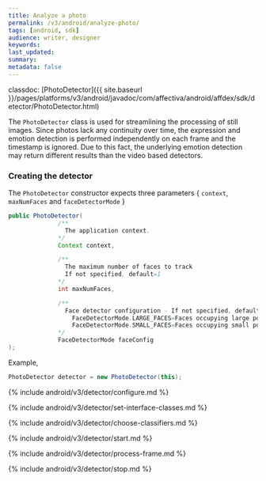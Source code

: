 ```yaml
---
title: Analyze a photo
permalink: /v3/android/analyze-photo/
tags: [android, sdk]
audience: writer, designer
keywords:
last_updated:
summary:
metadata: false
---
```

classdoc: [PhotoDetector]({{ site.baseurl }}/pages/platforms/v3/android/javadoc/com/affectiva/android/affdex/sdk/detector/PhotoDetector.html)

The ```PhotoDetector``` class is used for streamlining the processing of still images. Since photos lack any continuity over time, the expression and emotion detection is performed independently on each frame and the timestamp is ignored. Due to this fact, the underlying emotion detection may return different results than the video based detectors.

### Creating the detector
The ```PhotoDetector``` constructor expects three parameters { `context`, `maxNumFaces` and `faceDetectorMode` }

```java
public PhotoDetector(
              /**
                The application context.
              */
              Context context,

              /**
                The maximum number of faces to track
                If not specified, default=1
              */
              int maxNumFaces,

              /**
                Face detector configuration - If not specified, defaults to FaceDetectorMode.SMALL_FACES
                  FaceDetectorMode.LARGE_FACES=Faces occupying large portions of the frame
                  FaceDetectorMode.SMALL_FACES=Faces occupying small portions of the frame
              */
              FaceDetectorMode faceConfig
);
```

Example,

```java
PhotoDetector detector = new PhotoDetector(this);
```
{% include android/v3/detector/configure.md %}

{% include android/v3/detector/set-interface-classes.md %}

{% include android/v3/detector/choose-classifiers.md %}

{% include android/v3/detector/start.md %}

{% include android/v3/detector/process-frame.md %}

{% include android/v3/detector/stop.md %}
